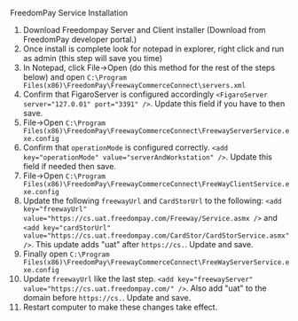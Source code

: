 FreedomPay Service Installation

1. Download Freedompay Server and Client installer (Download from FreedomPay developer portal.)
2. Once install is complete look for notepad in explorer, right click and run as admin (this step will save you time)
3. In Notepad, click File->Open (do this method for the rest of the steps below) and open `C:\Program Files(x86)\FreedomPay\FreewayCommerceConnect\servers.xml`
4. Confirm that FigaroServer is configured accordingly `<FigaroServer server="127.0.01" port="3391" />`. Update this field if you have to then save.
5. File->Open `C:\Program Files(x86)\FreedomPay\FreewayCommerceConnect\FreewayServerService.exe.config`
6. Confirm that `operationMode` is configured correctly. `<add key="operationMode" value="serverAndWorkstation" />`. Update this field if needed then save.
7. File->Open `C:\Program Files(x86)\FreedomPay\FreewayCommerceConnect\FreeWayClientService.exe.config`
8. Update the following `freewayUrl` and `CardStorUrl` to the following: `<add key="freewayUrl" value="https://cs.uat.freedompay.com/Freeway/Service.asmx />` and `<add key="cardStorUrl" value="https://cs.uat.freedompay.com/CardStor/CardStorService.asmx" />`. This update adds "uat" after `https://cs.`. Update and save.
9. Finally open `C:\Program Files(x86)\FreedomPay\FreewayCommerceConnect\FreeWayServerService.exe.config`
10. Update `freewayUrl` like the last step. `<add key="freewayServer" value="https://cs.uat.freedompay.com/" />`. Also add "uat" to the domain before `https://cs.`. Update and save.
11. Restart computer to make these changes take effect.
